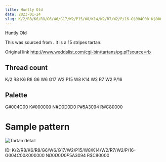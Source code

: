 ```yaml
---
title: Huntly Old
date: 2023-01-24
slug: K/2/R8/K6/R8/G6/W6/G17/W2/P15/W8/K14/W2/R7/W2/P/16-G$004C00 K$000000 N$D0D0D0 P$5A3094 R$C80000
---
```

Huntly Old

This was sourced from <no value>.  It is a 15 stripes tartan.

Original link http://www.weddslist.com/cgi-bin/tartans/pg.pl?source=rb

## Thread count
K/2 R8 K6 R8 G6 W6 G17 W2 P15 W8 K14 W2 R7 W2 P/16

## Palette
G#004C00 K#000000 N#D0D0D0 P#5A3094 R#C80000

# Sample pattern

![Tartan detail](tartan.png "K/2 R8 K6 R8 G6 W6 G17 W2 P15 W8 K14 W2 R7 W2 P/16 tartan")

ID: K/2/R8/K6/R8/G6/W6/G17/W2/P15/W8/K14/W2/R7/W2/P/16-G$004C00 K$000000 N$D0D0D0 P$5A3094 R$C80000